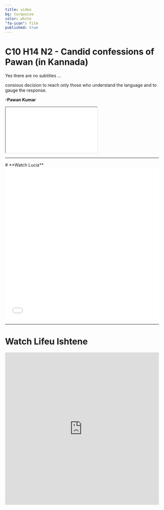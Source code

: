 ```yaml
---
title: video
bg: turquoise
color: white
"fa-icon": film
published: true
---
```


# **C10 H14 N2 - Candid confessions of Pawan (in Kannada)**


Yes there are no subtitles ...

consious decision to reach only those who understand the language and to gauge the response.

<span id="signature">**-Pawan Kumar**</span>

<div class="icontain"><iframe src="//www.youtube.com/embed/Oaoctj4uanY" allowfullscreen></iframe></div>

<hr>
# **Watch Lucia**


<iframe width="100%" height="500" src="//widgets.distrify.com/widget.html#3254-312452" frameborder="0" scrolling="no" webkitAllowFullScreen mozallowfullscreen allowFullScreen></iframe>

<hr>


# **Watch Lifeu Ishtene**
<iframe width="100%" height="500" src="https://www.youtube.com/embed/h2AjhAIXQWg?rel=0" frameborder="0" allowfullscreen></iframe>
